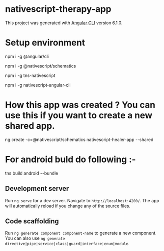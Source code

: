 # nativescript-therapy-app

This project was generated with [Angular CLI](https://github.com/angular/angular-cli) version 6.1.0.

# Setup environment
npm i -g @angular/cli

npm i -g @nativescript/schematics

npm i -g tns-nativescript

npm i -g nativescript-angular-cli


# How this app was created ? You can use this if you want to create a new shared app.
ng create -c=@nativescript/schematics nativescript-healer-app --shared

# For android buld do following :-
tns build android --bundle

## Development server
Run `ng serve` for a dev server. Navigate to `http://localhost:4200/`. The app will automatically reload if you change any of the source files.

## Code scaffolding
Run `ng generate component component-name` to generate a new component. You can also use `ng generate directive|pipe|service|class|guard|interface|enum|module`.
